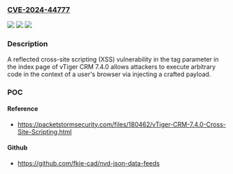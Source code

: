 ### [CVE-2024-44777](https://cve.mitre.org/cgi-bin/cvename.cgi?name=CVE-2024-44777)
![](https://img.shields.io/static/v1?label=Product&message=n%2Fa&color=blue)
![](https://img.shields.io/static/v1?label=Version&message=n%2Fa&color=blue)
![](https://img.shields.io/static/v1?label=Vulnerability&message=n%2Fa&color=brighgreen)

### Description

A reflected cross-site scripting (XSS) vulnerability in the tag parameter in the index page of vTiger CRM 7.4.0 allows attackers to execute arbitrary code in the context of a user's browser via injecting a crafted payload.

### POC

#### Reference
- https://packetstormsecurity.com/files/180462/vTiger-CRM-7.4.0-Cross-Site-Scripting.html

#### Github
- https://github.com/fkie-cad/nvd-json-data-feeds

